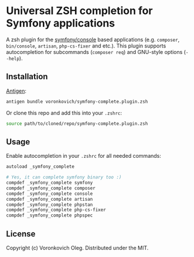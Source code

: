 # Universal ZSH completion for Symfony applications

A zsh plugin for the [symfony/console](https://symfony.com/doc/current/components/console.html) based applications (e.g. `composer`, `bin/console`, `artisan`, `php-cs-fixer` and etc.). This plugin supports autocompletion for subcommands (`composer req`) and GNU-style options (`--help`).

## Installation

[Antigen](https://github.com/zsh-users/antigen):

```sh
antigen bundle voronkovich/symfony-complete.plugin.zsh
```

Or clone this repo and add this into your `.zshrc`:

```sh
source path/to/cloned/repo/symfony-complete.plugin.zsh
```

## Usage

Enable autocompletion in your `.zshrc` for all needed commands:

```sh
autoload _symfony_complete

# Yes, it can complete symfony binary too :)
compdef _symfony_complete symfony
compdef _symfony_complete composer
compdef _symfony_complete console
compdef _symfony_complete artisan
compdef _symfony_complete phpstan
compdef _symfony_complete php-cs-fixer
compdef _symfony_complete phpspec
```

## License

Copyright (c) Voronkovich Oleg. Distributed under the MIT.
